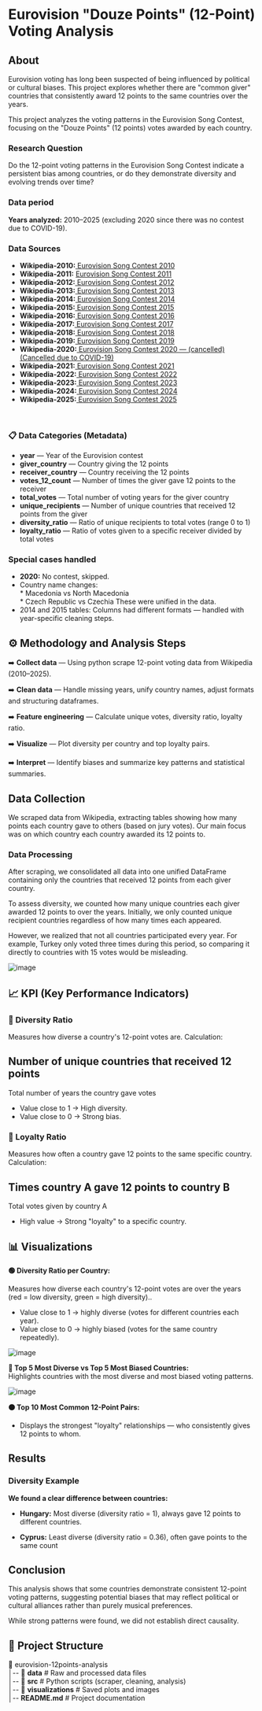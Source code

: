 # Eurovision "Douze Points" (12-Point) Voting Analysis
## About
<p>
Eurovision voting has long been suspected of being influenced by political or cultural biases. This project explores whether there are "common giver" countries that consistently award 12 points to the same countries over the years.
</P>
<p>
This project analyzes the voting patterns in the Eurovision Song Contest, focusing on the "Douze Points" (12 points) votes   awarded by each country.
</P>

### Research Question

Do the 12-point voting patterns in the Eurovision Song Contest indicate a persistent bias among countries, or do they demonstrate diversity and evolving trends over time?

### Data period
**Years analyzed:** 2010–2025 (excluding 2020 since there was no contest due to COVID-19).

### Data Sources
- **Wikipedia-2010:**<a href="https://en.wikipedia.org/wiki/Eurovision_Song_Contest_2010#Detailed_voting_results">
Eurovision Song Contest 2010
</a><br>
- **Wikipedia-2011:** <a href="https://en.wikipedia.org/wiki/Eurovision_Song_Contest_2011#Detailed_voting_results">
Eurovision Song Contest 2011
</a><br>
- **Wikipedia-2012:**<a href="https://en.wikipedia.org/wiki/Eurovision_Song_Contest_2012#Detailed_voting_results">
Eurovision Song Contest 2012
</a><br>
- **Wikipedia-2013:**<a href="https://en.wikipedia.org/wiki/Eurovision_Song_Contest_2013#Detailed_voting_results">
Eurovision Song Contest 2013
</a><br>
- **Wikipedia-2014:**<a href="https://en.wikipedia.org/wiki/Eurovision_Song_Contest_2014#Detailed_voting_results">
Eurovision Song Contest 2014
</a><br>
- **Wikipedia-2015:**<a href="https://en.wikipedia.org/wiki/Eurovision_Song_Contest_2015#Detailed_voting_results">
Eurovision Song Contest 2015
</a><br>
- **Wikipedia-2016:**<a href="https://en.wikipedia.org/wiki/Eurovision_Song_Contest_2016#Detailed_voting_results">
Eurovision Song Contest 2016
</a><br>
- **Wikipedia-2017:**<a href="https://en.wikipedia.org/wiki/Eurovision_Song_Contest_2017#Detailed_voting_results">
Eurovision Song Contest 2017
</a><br>
- **Wikipedia-2018:**<a href="https://en.wikipedia.org/wiki/Eurovision_Song_Contest_2018#Detailed_voting_results">
Eurovision Song Contest 2018
</a><br>
- **Wikipedia-2019:**<a href="https://en.wikipedia.org/wiki/Eurovision_Song_Contest_2019#Detailed_voting_results">
Eurovision Song Contest 2019
</a><br>
- **Wikipedia-2020:**<a href="https://en.wikipedia.org/wiki/Eurovision_Song_Contest_2020#Detailed_voting_results">
Eurovision Song Contest 2020 — (cancelled) (Cancelled due to COVID-19)
</a><br>
- **Wikipedia-2021:**<a href="https://en.wikipedia.org/wiki/Eurovision_Song_Contest_2021#Detailed_voting_results">
Eurovision Song Contest 2021
</a><br>
- **Wikipedia-2022:**<a href="https://en.wikipedia.org/wiki/Eurovision_Song_Contest_2022#Detailed_voting_results">
Eurovision Song Contest 2022
</a><br>
- **Wikipedia-2023:**<a href="https://en.wikipedia.org/wiki/Eurovision_Song_Contest_2023#Detailed_voting_results">
Eurovision Song Contest 2023
</a><br>
- **Wikipedia-2024:**<a href="https://en.wikipedia.org/wiki/Eurovision_Song_Contest_2024#Detailed_voting_results">
Eurovision Song Contest 2024
</a><br>
- **Wikipedia-2025:**<a href="https://en.wikipedia.org/wiki/Eurovision_Song_Contest_2025#Detailed_voting_results">
Eurovision Song Contest 2025
</a>
<br>

### 📋 Data Categories (Metadata)
- **year** — Year of the Eurovision contest
- **giver_country** — Country giving the 12 points
- **receiver_country** — Country receiving the 12 points
- **votes_12_count** — Number of times the giver gave 12 points to the receiver
- **total_votes** — Total number of voting years for the giver country
- **unique_recipients** — Number of unique countries that received 12 points from the giver
- **diversity_ratio** — Ratio of unique recipients to total votes (range 0 to 1)
- **loyalty_ratio** — Ratio of votes given to a specific receiver divided by total votes

### Special cases handled
- **2020:** No contest, skipped.
- Country name changes:<br>
                   * Macedonia vs North Macedonia<br>
                   * Czech Republic vs Czechia These were unified in the data.<br>
- 2014 and 2015 tables: Columns had different formats — handled with year-specific cleaning steps.

## ⚙️ Methodology and Analysis Steps

➡️ **Collect data** —  Using python scrape 12-point voting data from Wikipedia (2010–2025).

➡️ **Clean data** — Handle missing years, unify country names, adjust formats and structuring dataframes.

➡️ **Feature engineering** — Calculate unique votes, diversity ratio, loyalty ratio.

➡️ **Visualize** — Plot diversity per country and top loyalty pairs.

➡️ **Interpret** — Identify biases and summarize key patterns and statistical summaries.

## Data Collection

We scraped data from Wikipedia, extracting tables showing how many points each country gave to others (based on jury votes). Our main focus was on which country each country awarded its 12 points to.

### Data Processing

After scraping, we consolidated all data into one unified DataFrame containing only the countries that received 12 points from each giver country.

To assess diversity, we counted how many unique countries each giver awarded 12 points to over the years. Initially, we only counted unique recipient countries regardless of how many times each appeared.

However, we realized that not all countries participated every year. For example, Turkey only voted three times during this period, so comparing it directly to countries with 15 votes would be misleading.

![image](https://github.com/user-attachments/assets/88f56ece-0306-45a3-9045-523fcb781c76)

## 📈 KPI (Key Performance Indicators)
### 🎯 Diversity Ratio
Measures how diverse a country's 12-point votes are.
Calculation:

Number of unique countries that received 12 points
--------------------------------------------------
Total number of years the country gave votes

- Value close to 1 → High diversity.
- Value close to 0 → Strong bias.

### 🤝 Loyalty Ratio

Measures how often a country gave 12 points to the same specific country.
Calculation:

Times country A gave 12 points to country B
-------------------------------------------
Total votes given by country A

- High value → Strong "loyalty" to a specific country.

## 📊 Visualizations

**🟢 Diversity Ratio per Country:** 

Measures how diverse each country's 12-point votes are over the years (red = low diversity, green = high diversity)..
- Value close to 1 → highly diverse (votes for different countries each year).
- Value close to 0 → highly biased (votes for the same country repeatedly).

![image](https://github.com/user-attachments/assets/41ad6da1-4b3e-4f2a-b103-bfbae84a23d3)

**🔵 Top 5 Most Diverse vs Top 5 Most Biased Countries:**  
Highlights countries with the most diverse and most biased voting patterns.

![image](https://github.com/user-attachments/assets/483b525d-3c8b-45f1-9079-b89186ee8562)

**🟠 Top 10 Most Common 12-Point Pairs:**
- Displays the strongest "loyalty" relationships — who consistently gives 12 points to whom.


## Results
### Diversity Example
**We found a clear difference between countries:**

- **Hungary:** Most diverse (diversity ratio = 1), always gave 12 points to different countries.

- **Cyprus:** Least diverse (diversity ratio = 0.36), often gave points to the same count

## Conclusion
This analysis shows that some countries demonstrate consistent 12-point voting patterns, suggesting potential biases that may reflect political or cultural alliances rather than purely musical preferences.

While strong patterns were found, we did not establish direct causality.

## 📁 Project Structure
📂 eurovision-12points-analysis<br/>
│-- 📁 **data**                # Raw and processed data files<br/>
│-- 📁 **src**         # Python scripts (scraper, cleaning, analysis)<br/>
│-- 📁 **visualizations**      # Saved plots and images<br/>
│-- **README.md**             # Project documentation<br/>
